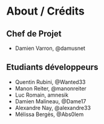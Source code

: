 # About / Crédits

## Chef de Projet

  - Damien Varron, @damusnet
  
## Etudiants développeurs

  - Quentin Rubini, @Wanted33 
  - Manon Reiter, @manonreiter
  - Luc Romain, amnesik
  - Damien Malineau, @Dame17
  - Alexandre Nay, @alexandre33
  - Mélissa Bergès, @Abs0lem

